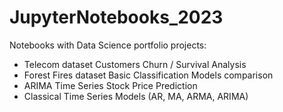 # JupyterNotebooks_2023

Notebooks with Data Science portfolio projects:
* Telecom dataset Customers Churn / Survival Analysis
* Forest Fires dataset Basic Classification Models comparison
* ARIMA Time Series Stock Price Prediction
* Classical Time Series Models (AR, MA, ARMA, ARIMA)

